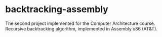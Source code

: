 # backtracking-assembly
The second project implemented for the Computer Architecture course. Recursive backtracking algorithm, implemented in Assembly x86 (AT&amp;T).
